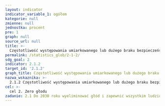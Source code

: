 ```yaml
---
layout: indicator
indicator_variable_1: ogółem
kategorie: null
zmienne: null
jednostka: procent
pre: 1
graph: null
source_url: null
title: >-
  Częstotliwość występowania umiarkowanego lub dużego braku bezpieczeństwa żywnościowego w populacji, w oparciu o Skalę Bezpieczeństwa Żywnościowego
permalink: /statistics_glob/2-1-2/
sdg_goal: 2
indicator: 2.1.2
target_id: '2.1.2'
graph_title: Częstotliwość występowania umiarkowanego lub dużego braku bezpieczeństwa żywnościowego w populacji, w oparciu o Skalę Bezpieczeństwa Żywnościowego
nazwa_wskaznika: >-
  2.1.2 Częstotliwość występowania umiarkowanego lub dużego braku bezpieczeństwa żywnościowego w populacji, w oparciu o Skalę Bezpieczeństwa Żywnościowego
cel: >-
  cel 2. Zero głodu
zadanie: 2.1 Do 2030 roku wyeliminować głód i zapewnić wszystkim ludziom, w szczególności ubogim i narażonym na zagrożenia, w tym niemowlętom, dostęp do bezpiecznej i pożywnej żywności w wystarczającej ilości przez cały rok
---
```

